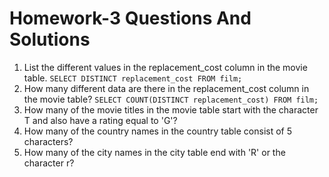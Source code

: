 # Homework-3 Questions And Solutions

1. List the different values in the replacement_cost column in the movie table.
  `SELECT DISTINCT replacement_cost FROM film;`
2. How many different data are there in the replacement_cost column in the movie table?
`SELECT COUNT(DISTINCT replacement_cost) FROM film;`
3. How many of the movie titles in the movie table start with the character T and also have a rating equal to 'G'?
4. How many of the country names in the country table consist of 5 characters?
5. How many of the city names in the city table end with 'R' or the character r?
